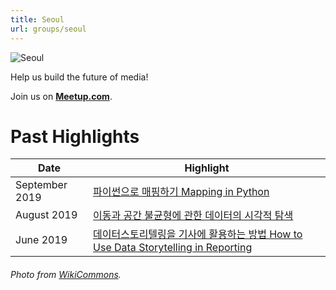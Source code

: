 ```yaml
---
title: Seoul
url: groups/seoul
---
```


![Seoul](https://upload.wikimedia.org/wikipedia/commons/5/56/Seoul_%28South_Korea%29.jpg)

Help us build the future of media!

Join us on **[Meetup.com](https://www.meetup.com/Hacks-Hackers-Seoul/)**.

# Past Highlights

| **Date**  | **Highlight** |  
|-----------|---------------|  
| September 2019 | [파이썬으로 매핑하기 Mapping in Python](https://www.meetup.com/Hacks-Hackers-Seoul/events/265043684/) |
| August 2019 | [이동과 공간 불균형에 관한 데이터의 시각적 탐색](https://www.meetup.com/Hacks-Hackers-Seoul/events/264212408/) |   
| June 2019 | [데이터스토리텔링을 기사에 활용하는 방법 How to Use Data Storytelling in Reporting](https://www.meetup.com/Hacks-Hackers-Seoul/events/262573295/) |

###### Photo from [WikiCommons](wikicommons.org).
